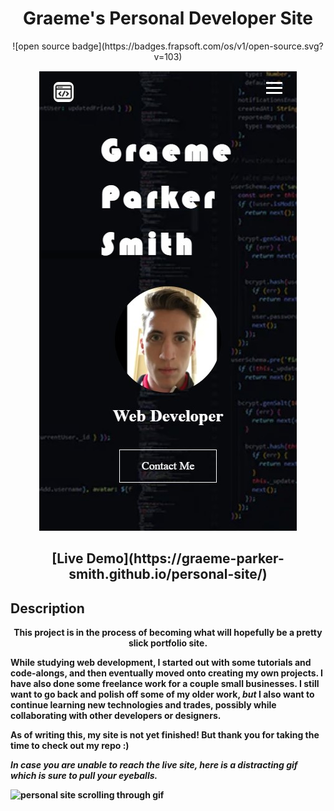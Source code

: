 <div align="center">

# Graeme's Personal Developer Site

<p align="center">
![open source badge](https://badges.frapsoft.com/os/v1/open-source.svg?v=103)
</p>
<p>

![developer page hero snip](./images/personal-site-hero-snip.jpg)

</p>

<h2></strong>[Live Demo](https://graeme-parker-smith.github.io/personal-site/)<strong></h2>

</div>

## Description

<div align="center">
<strong>This project is in the process of becoming what will hopefully be a pretty slick portfolio site.</strong>
</div>

<p>
While studying web development, I started out with some tutorials and code-alongs, and then eventually moved onto creating my own projects. I have also done some freelance work for a couple small businesses. I still want to go back and polish off some of my older work, <i>but</i> I also want to continue learning new technologies and trades, possibly while collaborating with other developers or designers. 
</p>
<p>
    As of writing this, my site is not yet finished! But thank you for taking the time to check out my repo :)
</p>
<p><i>In case you are unable to reach the live site, here is a distracting gif which is sure to pull your eyeballs.</i></p>

![personal site scrolling through gif](./images/personal-preview.gif)
